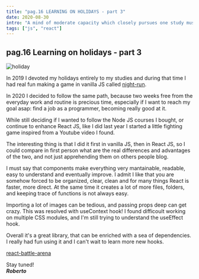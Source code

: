 ```yaml
---
title: "pag.16 LEARNING ON HOLIDAYS - part 3"
date: 2020-08-30
intro: "A mind of moderate capacity which closely pursues one study must infallibly arrive at great proficiency in that study. ~ Mary Shelley"
tags: ["js", "react"]
---
```


## pag.16 Learning on holidays - part 3

![holiday](../images/bgholiday2.jpg)

In 2019 I devoted my holidays entirely to my studies and during that time I had real fun making a game in vanilla JS called [night-run](https://to-night-run.netlify.app/).

In 2020 I decided to follow the same path, because two weeks free from the everyday work and routine is precious time, especially if I want to reach my goal asap: find a job as a programmer, becoming really good at it.

While still deciding if I wanted to follow the Node JS courses I bought, or continue to enhance React JS, like I did last year I started a little fighting game inspired from a Youtube video I found.

The interesting thing is that I did it first in vanilla JS, then in React JS, so I could compare in first person what are the real differences and advantages of the two, and not just apprehending them on others people blog.

I must say that components make everything very mantainable, readable, easy to understand and eventually improve. I admit I like that you are somehow forced to be organized, clear, clean and for many things React is faster, more direct. At the same time it creates a lot of more files, folders, and keeping trace of functions is not always easy. 

Importing a lot of images can be tedious, and passing props deep can get crazy. This was resolved with useContext hook! I found difficoult working on multiple CSS modules, and I'm still trying to understand the useEffect hook.

Overall it's a great library, that can be enriched with a sea of dependencies. I really had fun using it and I can't wait to learn more new hooks.

[react-battle-arena](https://to-react-battle.netlify.app/)

Stay tuned!  
**_Roberto_**

